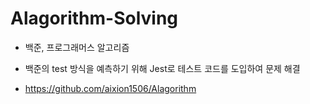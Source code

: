 # Alagorithm-Solving

- 백준, 프로그래머스 알고리즘

- 백준의 test 방식을 예측하기 위해 Jest로 테스트 코드를 도입하여 문제 해결
  
- https://github.com/aixion1506/Alagorithm
